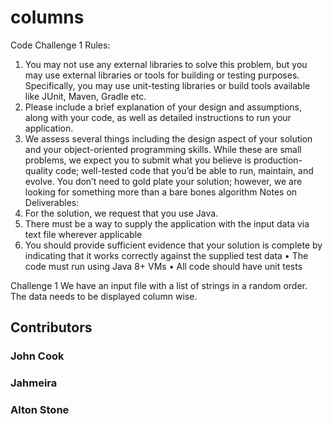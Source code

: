 # columns
Code Challenge 1 Rules:

1. You may not use any external libraries to solve this problem, but you may use external libraries or tools for building or testing purposes. Specifically, you may use unit-testing libraries or build tools available like JUnit, Maven, Gradle etc.
2. Please include a brief explanation of your design and assumptions, along with your code, as well as detailed instructions to run your application.
3. We assess several things including the design aspect of your solution and your object-oriented programming skills. While these are small problems, we expect you to submit what you believe is production-quality code; well-tested code that you’d be able to run, maintain, and evolve. You don’t need to gold plate your solution; however, we are looking for something more than a bare bones algorithm Notes on Deliverables:
4. For the solution, we request that you use Java.
5. There must be a way to supply the application with the input data via text file wherever applicable
6. You should provide sufficient evidence that your solution is complete by indicating that it works correctly against the supplied test data • The code must run using Java 8+ VMs • All code should have unit tests

Challenge 1 We have an input file with a list of strings in a random order. The data needs to be displayed column wise.

## Contributors

### John Cook
### Jahmeira
### Alton Stone



